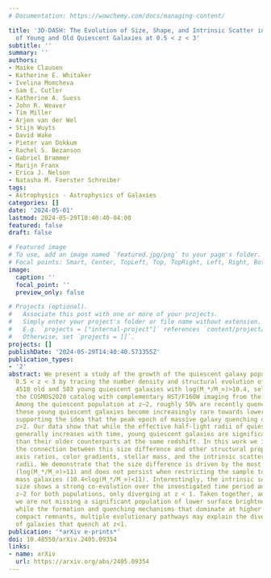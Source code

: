 ```yaml
---
# Documentation: https://wowchemy.com/docs/managing-content/

title: '3D-DASH: The Evolution of Size, Shape, and Intrinsic Scatter in Populations
  of Young and Old Quiescent Galaxies at 0.5 < z < 3'
subtitle: ''
summary: ''
authors:
- Maike Clausen
- Katherine E. Whitaker
- Ivelina Momcheva
- Sam E. Cutler
- Katherine A. Suess
- John R. Weaver
- Tim Miller
- Arjen van der Wel
- Stijn Wuyts
- David Wake
- Pieter van Dokkum
- Rachel S. Bezanson
- Gabriel Brammer
- Marijn Franx
- Erica J. Nelson
- Natasha M. Foerster Schreiber
tags:
- Astrophysics - Astrophysics of Galaxies
categories: []
date: '2024-05-01'
lastmod: 2024-05-29T10:40:40-04:00
featured: false
draft: false

# Featured image
# To use, add an image named `featured.jpg/png` to your page's folder.
# Focal points: Smart, Center, TopLeft, Top, TopRight, Left, Right, BottomLeft, Bottom, BottomRight.
image:
  caption: ''
  focal_point: ''
  preview_only: false

# Projects (optional).
#   Associate this post with one or more of your projects.
#   Simply enter your project's folder or file name without extension.
#   E.g. `projects = ["internal-project"]` references `content/project/deep-learning/index.md`.
#   Otherwise, set `projects = []`.
projects: []
publishDate: '2024-05-29T14:40:40.573355Z'
publication_types:
- '2'
abstract: We present a study of the growth of the quiescent galaxy population between
  0.5 < z < 3 by tracing the number density and structural evolution of a sample of
  4518 old and 583 young quiescent galaxies with log(M_*/M_⊙)>10.4, selected from
  the COSMOS2020 catalog with complementary HST/F160W imaging from the 3D-DASH survey.
  Among the quiescent population at z∼2, roughly 50% are recently quenched galaxies;
  these young quiescent galaxies become increasingly rare towards lower redshift,
  supporting the idea that the peak epoch of massive galaxy quenching occurred at
  z>2. Our data show that while the effective half-light radii of quiescent galaxies
  generally increases with time, young quiescent galaxies are significantly smaller
  than their older counterparts at the same redshift. In this work we investigate
  the connection between this size difference and other structural properties, including
  axis ratios, color gradients, stellar mass, and the intrinsic scatter in effective
  radii. We demonstrate that the size difference is driven by the most massive sub-population
  (log(M_*/M_⊙)>11) and does not persist when restricting the sample to intermediate
  mass galaxies (10.4<log(M_*/M_⊙)<11). Interestingly, the intrinsic scatter in physical
  size shows a strong co-evolution over the investigated time period and peaks around
  z∼2 for both populations, only diverging at z < 1. Taken together, and assuming
  we are not missing a significant population of lower surface brightness galaxies,
  while the formation and quenching mechanisms that dominate at higher redshifts yield
  compact remnants, multiple evolutionary pathways may explain the diverse morphologies
  of galaxies that quench at z<1.
publication: '*arXiv e-prints*'
doi: 10.48550/arXiv.2405.09354
links:
- name: arXiv
  url: https://arxiv.org/abs/2405.09354
---
```


